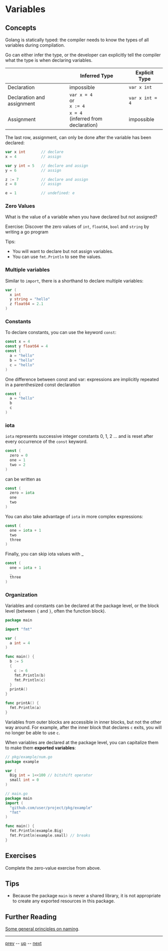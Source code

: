 # Variables

## Concepts

Golang is statically typed: the compiler needs to know the types of all variables during compilation.

Go can either infer the type, or the developer can explicitly tell the compiler what the type is when declaring variables.

|  | Inferred Type | Explicit Type |
|--|--|--|
|Declaration |  impossible | `var x int` |
|Declaration and assignment | `var x = 4`<br>or<br>`x := 4`| `var x int = 4`
| Assignment | `x = 4`<br>(inferred from declaration) | impossible |

The last row, assignment, can only be done after the variable has been declared:

```go
var x int       // declare
x = 4           // assign

var y int = 5   // declare and assign
y = 6           // assign

z := 7          // declare and assign
z = 8           // assign

e = 1           // undefined: e
```

### Zero Values

What is the value of a variable when you have declared but not assigned?

Exercise: Discover the zero values of `int`, `float64`, `bool` and `string` by writing a go program

Tips:
- You will want to declare but not assign variables.
- You can use `fmt.Println` to see the values.

### Multiple variables


Similar to `import`, there is a shorthand to declare multiple variables:

```go
var (
  x int
  y string = "hello"
  z float64 = 2.1
)
```

### Constants

To declare constants, you can use the keyword `const`:

```go
const x = 4
const y float64 = 4
const (
  a = "hello"
  b = "hello"
  c = "hello"
)
```

One difference between const and var: expressions are implicitly repeated in a paren­thesized const declaration

```go
const (
  a = "hello"
  b
  c
)
```

### iota

`iota` represents successive integer constants 0, 1, 2 ... and is reset after every occurrence of the `const` keyword.

```go
const (
  zero = 0
  one = 1
  two = 2
)
```
can be written as
```go
const (
  zero = iota
  one
  two
)
```

You can also take advantage of `iota` in more complex expressions:

```go
const (
  one = iota + 1
  two
  three
)
```

Finally, you can skip iota values with _

```go
const (
  one = iota + 1
  _
  three
)
```

### Organization

Variables and constants can be declared at the package level, or the block level (between `{` and `}`, often the function block).

```go
package main

import "fmt"

var (
  a int = 4
)

func main() {
  b := 5
  {
    c := 6
    fmt.Println(b)
    fmt.Println(c)
  }
  printA()
}

func printA() {
  fmt.Println(a)
}
```

Variables from outer blocks are accessible in inner blocks, but not the other way around. For example, after the inner block that declares `c` exits, you will no longer be able to use `c`.

When variables are declared at the package level, you can capitalize them to make them **exported variables**:
```go
// pkg/example/num.go
package example

var (
  Big int = 1<<100 // bitshift operator
  small int = 0
)
```
```go
// main.go
package main
import (
  "github.com/user/project/pkg/example"
  "fmt"
)

func main() {
  fmt.Println(example.Big)
  fmt.Println(example.small) // breaks
}
```

## Exercises

Complete the zero-value exercise from above.

## Tips

- Because the package `main` is never a shared library, it is not appropriate to create any exported resources in this package.

## Further Reading

[Some general principles on naming](https://talks.golang.org/2014/names.slide).

---

[prev](2.1.md) -- [up](Readme.md) -- [next](2.3.md)